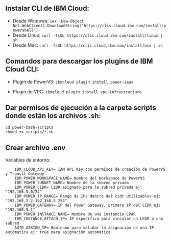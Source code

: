 ## Instalar CLI de IBM Cloud:
- Desde Windows: 
    `iex (New-Object Net.WebClient).DownloadString('https://clis.cloud.ibm.com/install/powershell')`
- Desde Linux: 
    `curl -fsSL https://clis.cloud.ibm.com/install/linux | sh`
- Desde Mac:
    `curl -fsSL https://clis.cloud.ibm.com/install/osx | sh`

## Comandos para descargar los plugins de IBM Cloud CLI:
- Plugin de PowerVS:
    `ibmcloud plugin install power-iaas`

- Plugin de VPC:
    `ibmcloud plugin install vpc-infrastructure`

## Dar permisos de ejecución a la carpeta scripts donde están los archivos .sh:
```
cd power-bash-scripts
chmod +x scripts/*.sh
```

## Crear archivo .env
Variables de entorno:
``` 
    IBM_CLOUD_API_KEY= IAM API Key con permisos de creación de PowerVS y Transit Gateway
    IBM_POWER_WORKSPACE_NAME= Nombre del Workspace de PowerVS
    IBM_POWER_SUBNET_NAME= Nombre de la subred privada
    IBM_POWER_CIDR= CIDR asignado para la subred privada ej: "192.168.5.0/24"
    IBM_POWER_IP_RANGE= Rango de IPs dentro del cidr utilizables ej: "192.168.5.2-192.168.5.254"
    IBM_POWER_GATEWAY= IP del Power Gateway, primera IP del CIDR ej: "192.168.5.1"
    IBM_POWER_INSTANCE_NAME= Nombre de una instancia LPAR
    IBM_INSTANCE_ATTACH_IP= IP específica para vincular un LPAR a una subred
    AUTO_ASSIGN_IP= Booleano para validar la asignación de una IP automática ej: true para asignación automática
```



